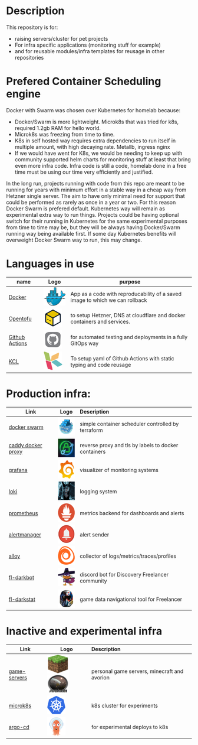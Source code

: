 # Description

This repository is for:

- raising servers/cluster for pet projects
- For infra specific applications (monitoring stuff for example)
- and for reusable modules/infra templates for reusage in other repositories

# Prefered Container Scheduling engine

Docker with Swarm was chosen over Kubernetes for homelab because:
- Docker/Swarm is more lightweight. Microk8s that was tried for k8s, required 1.2gb RAM for hello world.
- Microk8s was freezing from time to time.
- K8s in self hosted way requires extra dependencies to run itself in multiple amount, with high decaying rate. Metallb, ingress nginx
- If we would have went for K8s, we would be needing to keep up with community supported helm charts for monitoring stuff at least that bring even more infra code. Infra code is still a code, homelab done in a free time must be using our time very efficiently and justified.

In the long run, projects running with code from this repo are meant to be running for years with minimum effort in a stable way in a cheap way from Hetzner single server. The aim to have only minimal need for support that could be performed as rarely as once in a year or two. For this reason Docker Swarm is prefered default. Kubernetes way will remain as experimental extra way to run things. Projects could be having optional switch for their running in Kubernetes for the same experimental purposes from time to time may be, but they will be always having Docker/Swarm running way being available first. If some day Kubernetes benefits will overweight Docker Swarm way to run, this may change.

# Languages in use


| name                                                  | Logo                                                                           | purpose                                                                      |
| ------------------------------------------------------- | -------------------------------------------------------------------------------- | ------------------------------------------------------------------------------ |
| [Docker](https://www.docker.com/)                     | <img src="docs/assets/docker.png" style="width: 80px; height: 50px;"/>         | App as a code with reproducability of a saved image to which we can rollback |
| [Opentofu](https://opentofu.org/)                     | <img src="docs/assets/tofu.png" style="width: 50px; height: 50px;"/>           | to setup Hetzner, DNS at cloudflare and docker containers and services.      |
| [Github Actions](https://github.com/features/actions) | <img src="docs/assets/github_actions.png" style="width: 50px; height: 50px;"/> | for automated testing and deployments in a fully GitOps way                  |
| [KCL](https://www.kcl-lang.io/)                       | <img src="docs/assets/kcl-logo.png" style="width: 50px; height: 50px;"/>       | To setup yaml of Github Actions with static typing and code reusage          |

# Production infra:


| Link                                                                     | Logo                                                                                                                                                   | Description                                          |
| -------------------------------------------------------------------------- | -------------------------------------------------------------------------------------------------------------------------------------------------------- | :----------------------------------------------------- |
| [docker swarm](https://docs.docker.com/engine/swarm/)                    | <img src="docs/assets/swarm.png" style="width: 50px; height: 50px;"/>                                                                                  | simple container scheduler controlled by terraform   |
| [caddy docker proxy](https://github.com/lucaslorentz/caddy-docker-proxy) | <img src="docs/assets/caddy.jpg" style="width: 50px; height: 50px;"/>                                                                                  | reverse proxy and tls by labels to docker containers |
| [grafana](https://github.com/grafana/grafana) | <img src="docs/assets/grafana.png" style="width: 50px; height: 50px;"/>                                                                                  | visualizer of monitoring systems |
| [loki](https://github.com/grafana/loki) | <img src="docs/assets/loki.jpg" style="width: 50px; height: 50px;"/>                                                                                  | logging system |
| [prometheus](https://github.com/prometheus/prometheus) | <img src="docs/assets/prometheus.png" style="width: 50px; height: 50px;"/>                                                                                  | metrics backend for dashboards and alerts  |
| [alertmanager](https://github.com/prometheus/alertmanager) | <img src="docs/assets/alertmanager.png" style="width: 50px; height: 50px;"/>                                                                                  | alert sender |
| [alloy](https://github.com/grafana/alloy) | <img src="docs/assets/alloy.png" style="width: 50px; height: 50px;"/>                                                                                  | collector of logs/metrics/traces/profiles |
| [fl-darkbot](https://github.com/darklab8/fl-darkbot)                     | <img src="docs/assets/darkbot.png" style="width: 50px; height: 50px;"/>                                                                                | discord bot for Discovery Freelancer community       |
| [fl-darkstat](https://github.com/darklab8/fl-darkstat)                   | <img src="docs/assets/darkstat.png" style="width: 50px; height: 50px;"/>                                                                               | game data navigational tool for Freelancer           |

# Inactive and experimental infra

| Link                                                                     | Logo                                                                                                                                                   | Description                                          |
| -------------------------------------------------------------------------- | -------------------------------------------------------------------------------------------------------------------------------------------------------- | :----------------------------------------------------- |
| [game-servers](https://github.com/darklab8/infra-game-servers)           | <img src="docs/assets/minecraft.png" style="width: 59px; height: 50px;"/> <img src="docs/assets/avorion_logo.png" style="width: 59px; height: 50px;"/> | personal game servers, minecraft and avorion         |
| [microk8s](tf/modules/ansible_microk8s/)                                 | <img src="docs/assets/microk8s.png" style="width: 50px; height: 50px;"/>                                                                               | k8s cluster for experiments                          |
| [argo-cd](https://argoproj.github.io/cd/)                                | <img src="docs/assets/argocd.png" style="width: 50px; height: 50px;"/>                                                                                | for experimental deploys to k8s                      |
